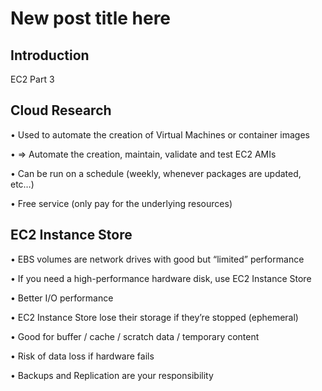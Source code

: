
# New post title here

## Introduction

EC2 Part 3


## Cloud Research

• Used to automate the creation of Virtual Machines or container images

 • => Automate the creation, maintain, validate and test EC2 AMIs 
 
• Can be run on a schedule (weekly, whenever packages are updated, etc…) 

• Free service (only pay for the underlying resources)


## EC2 Instance Store
• EBS volumes are network drives with good but “limited” performance

• If you need a high-performance hardware disk, use EC2 Instance Store

• Better I/O performance

• EC2 Instance Store lose their storage if they’re stopped (ephemeral)

• Good for buffer / cache / scratch data / temporary content

• Risk of data loss if hardware fails

• Backups and Replication are your responsibility
